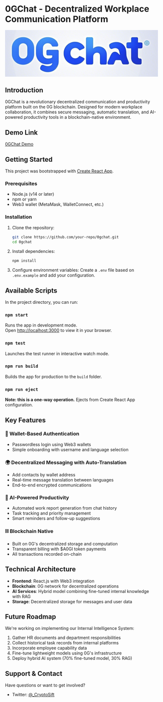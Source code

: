 # 0GChat - Decentralized Workplace Communication Platform

![0GChat Logo](./0gchat-frontend/src/assets/logo.png)

## Introduction

0GChat is a revolutionary decentralized communication and productivity platform built on the 0G blockchain. Designed for modern workplace collaboration, it combines secure messaging, automatic translation, and AI-powered productivity tools in a blockchain-native environment.

## Demo Link

[0GChat Demo](https://drive.google.com/file/d/1fM9zIxgbpZHSf4b_awqmNtX1gdnBQQSa/view?usp=sharing)

## Getting Started

This project was bootstrapped with [Create React App](https://github.com/facebook/create-react-app).

### Prerequisites
- Node.js (v14 or later)
- npm or yarn
- Web3 wallet (MetaMask, WalletConnect, etc.)

### Installation

1. Clone the repository:
   ```bash
   git clone https://github.com/your-repo/0gchat.git
   cd 0gchat
   ```

2. Install dependencies:
   ```bash
   npm install
   ```

3. Configure environment variables:
   Create a `.env` file based on `.env.example` and add your configuration.

## Available Scripts

In the project directory, you can run:

### `npm start`
Runs the app in development mode.\
Open [http://localhost:3000](http://localhost:3000) to view it in your browser.

### `npm test`
Launches the test runner in interactive watch mode.

### `npm run build`
Builds the app for production to the `build` folder.

### `npm run eject`
**Note: this is a one-way operation.** Ejects from Create React App configuration.

## Key Features

### 🚀 Wallet-Based Authentication
- Passwordless login using Web3 wallets
- Simple onboarding with username and language selection

### 🌍 Decentralized Messaging with Auto-Translation
- Add contacts by wallet address
- Real-time message translation between languages
- End-to-end encrypted communications

### 🤖 AI-Powered Productivity
- Automated work report generation from chat history
- Task tracking and priority management
- Smart reminders and follow-up suggestions

### ⛓ Blockchain Native
- Built on 0G's decentralized storage and computation
- Transparent billing with $A0GI token payments
- All transactions recorded on-chain

## Technical Architecture

- **Frontend**: React.js with Web3 integration
- **Blockchain**: 0G network for decentralized operations
- **AI Services**: Hybrid model combining fine-tuned internal knowledge with RAG
- **Storage**: Decentralized storage for messages and user data

## Future Roadmap

We're working on implementing our Internal Intelligence System:
1. Gather HR documents and department responsibilities
2. Collect historical task records from internal platforms
3. Incorporate employee capability data
4. Fine-tune lightweight models using 0G's infrastructure
5. Deploy hybrid AI system (70% fine-tuned model, 30% RAG)


## Support & Contact

Have questions or want to get involved?
- Twitter: [@_CryptoSift](https://twitter.com/_CryptoSift)
